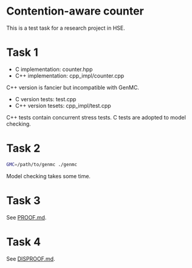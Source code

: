Contention-aware counter
========================

This is a test task for a research project in HSE.

# Task 1

* C implementation: counter.hpp
* C++ implementation: cpp_impl/counter.cpp

C++ version is fancier but incompatible with GenMC.

* C version tests: test.cpp
* C++ version tesets: cpp_impl/test.cpp

C++ tests contain concurrent stress tests. C tests are adopted to model checking.

# Task 2

```sh
GMC=/path/to/genmc ./genmc
```

Model checking takes some time.

# Task 3

See [PROOF.md](https://github.com/raid-7/hse-atomicCounter/blob/master/PROOF.md).

# Task 4

See [DISPROOF.md](https://github.com/raid-7/hse-atomicCounter/blob/master/DISPROOF.md).
